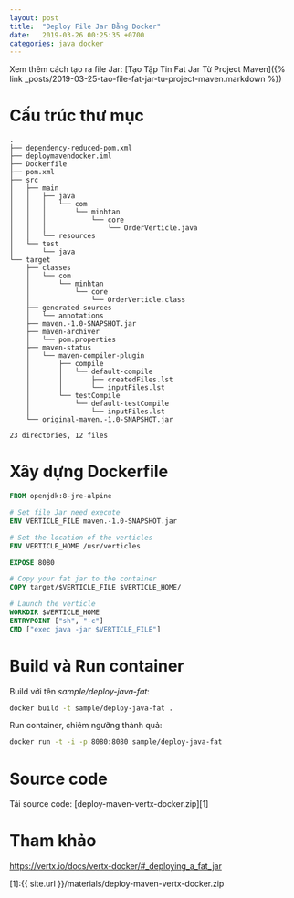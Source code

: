 ```yaml
---
layout: post
title:  "Deploy File Jar Bằng Docker"
date:   2019-03-26 00:25:35 +0700
categories: java docker
---
```


Xem thêm cách tạo ra file Jar: [Tạo Tập Tin Fat Jar Từ Project Maven]({% link _posts/2019-03-25-tao-file-fat-jar-tu-project-maven.markdown %})


# Cấu trúc thư mục

```text
.
├── dependency-reduced-pom.xml
├── deploymavendocker.iml
├── Dockerfile
├── pom.xml
├── src
│   ├── main
│   │   ├── java
│   │   │   └── com
│   │   │       └── minhtan
│   │   │           └── core
│   │   │               └── OrderVerticle.java
│   │   └── resources
│   └── test
│       └── java
└── target
    ├── classes
    │   └── com
    │       └── minhtan
    │           └── core
    │               └── OrderVerticle.class
    ├── generated-sources
    │   └── annotations
    ├── maven.-1.0-SNAPSHOT.jar
    ├── maven-archiver
    │   └── pom.properties
    ├── maven-status
    │   └── maven-compiler-plugin
    │       ├── compile
    │       │   └── default-compile
    │       │       ├── createdFiles.lst
    │       │       └── inputFiles.lst
    │       └── testCompile
    │           └── default-testCompile
    │               └── inputFiles.lst
    └── original-maven.-1.0-SNAPSHOT.jar

23 directories, 12 files
```

# Xây dựng Dockerfile

```dockerfile
FROM openjdk:8-jre-alpine

# Set file Jar need execute
ENV VERTICLE_FILE maven.-1.0-SNAPSHOT.jar

# Set the location of the verticles
ENV VERTICLE_HOME /usr/verticles

EXPOSE 8080

# Copy your fat jar to the container
COPY target/$VERTICLE_FILE $VERTICLE_HOME/

# Launch the verticle
WORKDIR $VERTICLE_HOME
ENTRYPOINT ["sh", "-c"]
CMD ["exec java -jar $VERTICLE_FILE"]
```

# Build và Run container

Build với tên *sample/deploy-java-fat*:

```bash
docker build -t sample/deploy-java-fat .
```

Run container, chiêm ngưỡng thành quả:

```bash
docker run -t -i -p 8080:8080 sample/deploy-java-fat
```

# Source code

Tải source code: [deploy-maven-vertx-docker.zip][1]

# Tham khảo

https://vertx.io/docs/vertx-docker/#_deploying_a_fat_jar

[1]:{{ site.url }}/materials/deploy-maven-vertx-docker.zip
